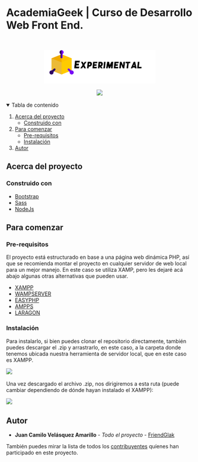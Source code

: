 # AcademiaGeek | Curso de Desarrollo Web Front End.

   
<br />
<p align="center">
  <a href="https://github.com/FriendGlak/AcademiaGeek_Frontend">
    <img src="public/images/Logo.png" alt="Logo" width="300" >
  </a>
  <p align="center">
    <a href="https://wakatime.com/badge/github/FriendGlak/AcademiaGeek_Frontend" target:"_blank">
  <img src="https://wakatime.com/badge/github/FriendGlak/AcademiaGeek_Frontend.svg" >
    </a>
</p>
 
<!-- TABLE OF CONTENTS -->
<details open="open">
  <summary>Tabla de contenido</summary>
  <ol>
    <li>
      <a href="#acerca-del-proyecto">Acerca del proyecto</a>
      <ul>
        <li><a href="#construido-con">Construido con</a></li>
      </ul>
    </li>
    <li>
      <a href="#para-comenzar">Para comenzar</a>
      <ul>
        <li><a href="#pre-requisitos">Pre-requisitos</a></li>
        <li><a href="#instalación">Instalación</a></li>
      </ul>
    </li>
    <li><a href="#autor">Autor</a></li>
  </ol>
</details>

## Acerca del proyecto


### Construido con

* [Bootstrap](https://getbootstrap.com)
* [Sass](https://sass-lang.com/guide)
* [NodeJs](https://nodejs.org/es/)
  
## Para comenzar 
  
### Pre-requisitos 
El proyecto está estructurado en base a una página web dinámica PHP, así que se recomienda montar el proyecto en cualquier servidor de web local para un mejor manejo. En este caso se utiliza XAMP, pero les dejaré acá abajo algunas otras alternativas que pueden usar.
  
* [XAMPP](https://www.apachefriends.org/es/index.html)
* [WAMPSERVER](https://www.wampserver.com/en/)
* [EASYPHP](https://www.easyphp.org/)
* [AMPPS](https://ampps.com/)
* [LARAGON](https://laragon.org/)

### Instalación
Para instalarlo, si bien puedes clonar el repositorio directamente, también puedes descargar el .zip y arrastrarlo, en este caso, a la carpeta donde tenemos ubicada nuestra herramienta de servidor local, que en este caso es XAMPP.
  
  <img src="https://i.imgur.com/YPPrw1d.png" >

Una vez descargado el archivo .zip, nos dirigiremos a esta ruta (puede cambiar dependiendo de dónde hayan instalado el XAMPP):

  <img src="https://i.imgur.com/no02o2V.png" >
 
## Autor

* **Juan Camilo Velásquez Amarillo** - *Todo el proyecto* - [FriendGlak](https://github.com/FriendGlak)

También puedes mirar la lista de todos los [contribuyentes](https://github.com/FriendGlak/AcademiaGeek_Frontend/contributors) quíenes han participado en este proyecto. 



<!-- ## Expresiones de Gratitud
 -->



  

